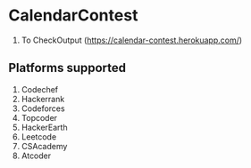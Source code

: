 # CalendarContest


1. To CheckOutput
(https://calendar-contest.herokuapp.com/)


## Platforms supported

1. Codechef
2. Hackerrank
3. Codeforces
4. Topcoder
5. HackerEarth
6. Leetcode
7. CSAcademy
8. Atcoder


